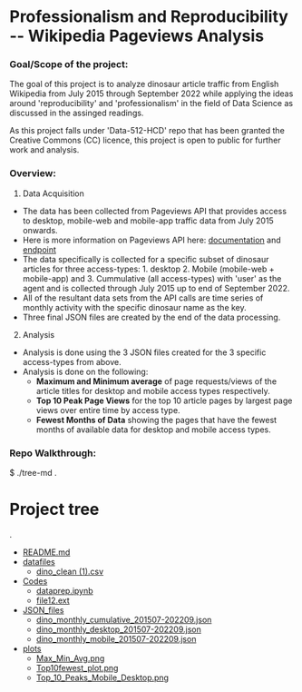 # Professionalism and Reproducibility -- Wikipedia Pageviews Analysis

### Goal/Scope of the project:
The goal of this project is to analyze dinosaur article traffic from English Wikipedia from July 2015 through September 2022 while applying the ideas around 'reproducibility' and 'professionalism' in the field of Data Science as discussed in the assinged readings.

As this project falls under 'Data-512-HCD' repo that has been granted the Creative Commons (CC) licence, this project is open to public for further work and analysis.

### Overview:

1.  Data Acquisition 
  - The data has been collected from Pageviews API that provides access to desktop, mobile-web and mobile-app traffic data from July 2015 onwards. 
  - Here is more information on Pageviews API here: [documentation](https://wikitech.wikimedia.org/wiki/Analytics/AQS/Pageviews) and [endpoint](https://wikimedia.org/api/rest_v1/#!/Pageviews_data/get_metrics_pageviews_aggregate_project_access_agent_granularity_start_end)
  - The data specifically is collected for a specific subset of dinosaur articles for three access-types: 1. desktop 2. Mobile (mobile-web + mobile-app) and 3. Cummulative (all access-types) with 'user' as the agent and is collected through July 2015 up to end of September 2022.
  - All of the resultant data sets from the API calls are time series of monthly activity with the specific dinosaur name as the key.
  - Three final JSON files are created by the end of the data processing.

2. Analysis
  - Analysis is done using the 3 JSON files created for the 3 specific access-types from above.
  - Analysis is done on the following:
      - **Maximum and Minimum average** of page requests/views of the article titles for desktop and mobile access types respectively.
      - **Top 10 Peak Page Views** for the top 10 article pages by largest page views over entire time by access type.
      - **Fewest Months of Data** showing the pages that have the fewest months of available data for desktop and mobile access types. 
      
### Repo Walkthrough:
$ ./tree-md .
# Project tree
.
 * [README.md](./README.md) 
 * [datafiles](./datafiles)
   * [dino_clean (1).csv](./datafiles/dino_clean%20(1).csv)
 * [Codes](./Codes)
   * [dataprep.ipynb](./dir1/file11.ext)
   * [file12.ext](./dir1/file12.ext)
 * [JSON_files](./JSON_files)
    * [dino_monthly_cumulative_201507-202209.json](./JSON_files/dino_monthly_cumulative_201507-202209.json)
    * [dino_monthly_desktop_201507-202209.json](./JSON_files/dino_monthly_desktop_201507-202209.json)
    * [dino_monthly_mobile_201507-202209.json](./JSON_files/dino_monthly_mobile_201507-202209.json)
 * [plots](./plots)
    * [Max_Min_Avg.png](./plots/Max_Min_Avg.png)
    * [Top10fewest_plot.png](./plots/Top10fewest_plot.png)
    * [Top_10_Peaks_Mobile_Desktop.png](./plots/Top_10_Peaks_Mobile_Desktop.png)
  




